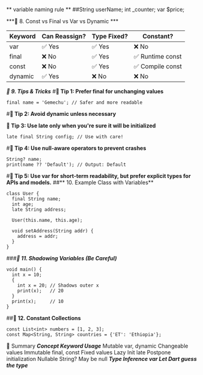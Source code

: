 ** variable naming rule **
##String userName;
int _counter;
var $price;

***🔹 8. Const vs Final vs Var vs Dynamic ***

|Keyword | Can Reassign? | Type Fixed?|Constant?           |
|--------|---------------|------------|--------------------|
|var     | ✅ Yes       |✅ Yes      |❌ No               |
|final   | ❌ No        |✅ Yes      |✅ Runtime const
|const   | ❌ No        |✅ Yes      |✅ Compile const
|dynamic | ✅ Yes	   |❌ No	   |❌ No

***🔹 9. Tips & Tricks***
#**🎯 Tip 1: Prefer final for unchanging values**
```
final name = 'Gemechu'; // Safer and more readable
```
#**🎯 Tip 2: Avoid dynamic unless necessary**

**🎯 Tip 3: Use late only when you're sure it will be initialized**
```
late final String config; // Use with care!
```
#**🎯 Tip 4: Use null-aware operators to prevent crashes**
```
String? name;
print(name ?? 'Default'); // Output: Default
```

#**🎯 Tip 5: Use var for short-term readability, but prefer explicit types for APIs and models.**
##** 10. Example Class with Variables**
```
class User {
  final String name;
  int age;
  late String address;

  User(this.name, this.age);

  void setAddress(String addr) {
    address = addr;
  }
}
```
###***🔹 11. Shadowing Variables (Be Careful)***
```
void main() {
  int x = 10;
  {
    int x = 20; // Shadows outer x
    print(x);   // 20
  }
  print(x);     // 10
}
````
##**🔹 12. Constant Collections**
```
const List<int> numbers = [1, 2, 3];
const Map<String, String> countries = {'ET': 'Ethiopia'};
```
🧠 Summary
***Concept	        Keyword	        Usage***
Mutable	        var, dynamic	Changeable values
Immutable	    final, const	Fixed values
Lazy Init	    late	        Postpone initialization
Nullable	    String?	        May be null
***Type Inference	var	            Let Dart guess the type***
